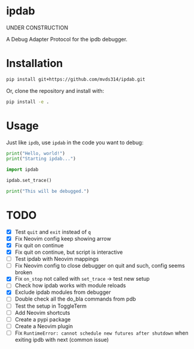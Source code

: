 # ipdab

UNDER CONSTRUCTION

A Debug Adapter Protocol for the ipdb debugger.

# Installation

```bash
pip install git+https://github.com/mvds314/ipdab.git
```

Or, clone the repository and install with:

```bash
pip install -e .
```

# Usage

Just like `ipdb`, use `ipdab` in the code you want to debug:

```python
print("Hello, world!")
print("Starting ipdab...")

import ipdab

ipdab.set_trace()

print("This will be debugged.")
```

# TODO

- [x] Test `quit` and `exit` instead of `q`
- [x] Fix Neovim config keep showing arrow
- [x] Fix quit on continue
- [x] Fix quit on continue, but script is interactive
- [ ] Test ipdab with Neovim mappings
- [ ] Fix Neovim config to close debugger on quit and such, config seems broken
- [x] Fix `on_stop` not called with `set_trace` -> test new setup
- [ ] Check how ipdab works with module reloads
- [x] Exclude ipdab modules from debugger
- [ ] Double check all the do_bla commands from pdb
- [ ] Test the setup in ToggleTerm
- [ ] Add Neovim shortcuts
- [ ] Create a pypi package
- [ ] Create a Neovim plugin
- [ ] Fix `RuntimeError: cannot schedule new futures after shutdown` when exiting ipdb with next (common issue)
